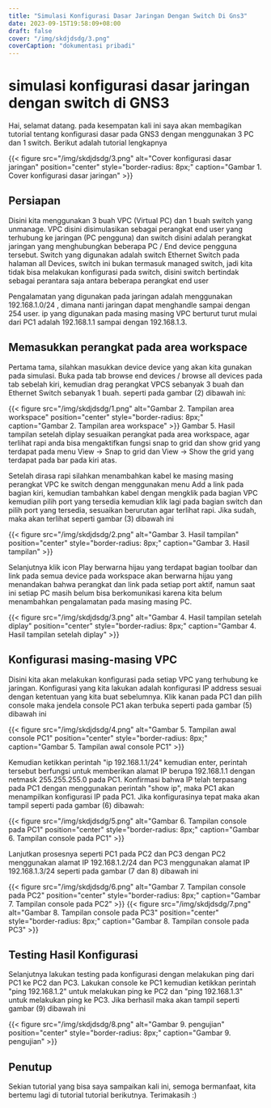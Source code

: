```yaml
---
title: "Simulasi Konfigurasi Dasar Jaringan Dengan Switch Di Gns3"
date: 2023-09-15T19:58:09+08:00
draft: false
cover: "/img/skdjdsdg/3.png"
coverCaption: "dokumentasi pribadi"
---
```


# simulasi konfigurasi dasar jaringan dengan switch di GNS3

Hai, selamat datang. pada kesempatan kali ini saya akan membagikan tutorial tentang konfigurasi dasar pada GNS3 dengan menggunakan 3 PC dan 1 switch. Berikut adalah tutorial lengkapnya

{{< figure src="/img/skdjdsdg/3.png" alt="Cover konfigurasi dasar jaringan" position="center" style="border-radius: 8px;" caption="Gambar 1. Cover konfigurasi dasar jaringan" >}}

## Persiapan
Disini kita menggunakan 3 buah VPC (Virtual PC) dan 1 buah switch yang unmanage. VPC disini disimulasikan sebagai perangkat end user yang terhubung ke jaringan (PC pengguna) dan switch disini  adalah perangkat jaringan yang menghubungkan beberapa PC / End device pengguna tersebut. Switch yang digunakan adalah switch Ethernet Switch pada halaman all Devices, switch ini bukan termasuk managed switch, jadi kita tidak bisa melakukan konfigurasi pada switch, disini switch bertindak sebagai perantara saja antara beberapa perangkat end user

Pengalamatan yang digunakan pada jaringan adalah menggunakan 192.168.1.0/24 , dimana nanti jaringan dapat menghandle sampai dengan 254 user. ip yang digunakan pada masing masing VPC berturut turut mulai dari PC1 adalah 192.168.1.1 sampai dengan 192.168.1.3.

## Memasukkan perangkat pada area workspace

Pertama tama, silahkan masukkan device device yang akan kita gunakan pada simulasi. Buka pada tab browse end devices / browse all devices pada tab sebelah kiri, kemudian drag perangkat VPCS sebanyak 3 buah dan Ethernet Switch sebanyak 1 buah. seperti pada gambar (2) dibawah ini:

{{< figure src="/img/skdjdsdg/1.png" alt="Gambar 2. Tampilan area workspace" position="center" style="border-radius: 8px;" caption="Gambar 2. Tampilan area workspace" >}}
Gambar 5. Hasil tampilan setelah diplay
sesuaikan perangkat pada area workspace, agar terlihat rapi anda bisa mengaktifkan fungsi snap to grid dan show grid yang terdapat pada menu View -> Snap to grid dan View -> Show the grid yang terdapat pada bar pada kiri atas.

Setelah dirasa rapi silahkan menambahkan kabel ke masing masing perangkat VPC ke switch dengan menggunakan menu Add a link pada bagian kiri, kemudian tambahkan kabel dengan mengklik pada bagian VPC kemudian pilih port yang tersedia kemudian klik lagi pada bagian switch dan pilih port yang tersedia, sesuaikan berurutan agar terlihat rapi. Jika sudah, maka akan terlihat seperti gambar (3) dibawah ini

{{< figure src="/img/skdjdsdg/2.png" alt="Gambar 3. Hasil tampilan" position="center" style="border-radius: 8px;" caption="Gambar 3. Hasil tampilan" >}}

Selanjutnya klik icon Play berwarna hijau yang terdapat bagian toolbar dan link pada semua device pada workspace akan berwarna hijau yang menandakan bahwa perangkat dan link pada setiap port aktif, namun saat ini setiap PC masih belum bisa berkomunikasi karena kita belum menambahkan pengalamatan pada masing masing PC.

{{< figure src="/img/skdjdsdg/3.png" alt="Gambar 4. Hasil tampilan setelah diplay" position="center" style="border-radius: 8px;" caption="Gambar 4. Hasil tampilan setelah diplay" >}}

## Konfigurasi masing-masing VPC

Disini kita akan melakukan konfigurasi pada setiap VPC yang terhubung ke jaringan. Konfigurasi yang kita lakukan adalah konfigurasi IP address sesuai dengan ketentuan yang kita buat sebelumnya. Klik kanan pada PC1 dan pilih console maka jendela console PC1 akan terbuka seperti pada gambar (5) dibawah ini 

{{< figure src="/img/skdjdsdg/4.png" alt="Gambar 5. Tampilan awal console PC1" position="center" style="border-radius: 8px;" caption="Gambar 5. Tampilan awal console PC1" >}}

Kemudian ketikkan perintah "ip 192.168.1.1/24" kemudian enter, perintah tersebut berfungsi untuk memberikan alamat IP berupa 192.168.1.1 dengan netmask 255.255.255.0 pada PC1. Konfirmasi bahwa IP telah terpasang pada PC1 dengan menggunakan perintah "show ip", maka PC1 akan menampilkan konfigurasi IP pada PC1. Jika konfigurasinya tepat maka akan tampil seperti pada gambar (6) dibawah:

{{< figure src="/img/skdjdsdg/5.png" alt="Gambar 6. Tampilan console pada PC1" position="center" style="border-radius: 8px;" caption="Gambar 6. Tampilan console pada PC1" >}}

Lanjutkan prosesnya seperti PC1 pada PC2 dan PC3 dengan PC2 menggunakan alamat IP 192.168.1.2/24 dan PC3 menggunakan alamat IP 192.168.1.3/24 seperti pada gambar (7 dan 8) dibawah ini

{{< figure src="/img/skdjdsdg/6.png" alt="Gambar 7. Tampilan console pada PC2" position="center" style="border-radius: 8px;" caption="Gambar 7. Tampilan console pada PC2" >}}
{{< figure src="/img/skdjdsdg/7.png" alt="Gambar 8. Tampilan console pada PC3" position="center" style="border-radius: 8px;" caption="Gambar 8. Tampilan console pada PC3" >}}

## Testing Hasil Konfigurasi

Selanjutnya lakukan testing pada konfigurasi dengan melakukan ping dari PC1 ke PC2 dan PC3. Lakukan console ke PC1 kemudian ketikkan perintah "ping 192.168.1.2" untuk melakukan ping ke PC2 dan "ping 192.168.1.3" untuk melakukan ping ke PC3. Jika berhasil maka akan tampil seperti gambar (9) dibawah ini

{{< figure src="/img/skdjdsdg/8.png" alt="Gambar 9. pengujian" position="center" style="border-radius: 8px;" caption="Gambar 9. pengujian" >}}

## Penutup

Sekian tutorial yang bisa saya sampaikan kali ini, semoga bermanfaat, kita bertemu lagi di tutorial tutorial berikutnya. Terimakasih :)